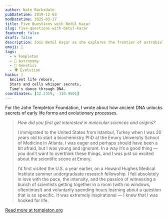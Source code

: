 ```yaml
---
author: Nate Barksdale
pubDatetime: 2019-12-03
modDatetime: 2025-03-17
title: Five Questions with Betül Kaçar
slug: five-questions-with-betul-kacar
featured: false
draft: false
description: Join Betül Kaçar as she explores the frontier of astrobiology and ancient DNA, shedding light on life’s cosmic journey and evolutionary constraints.
emoji: 🔬
tags:
  - 🌀 Templeton
  - 🌌 Astronomy
  - 🧬 Genetics
  - 🌍 Evolution
haiku: |
  Ancient life reborn,  
  Stars and cells whisper secrets,  
  Time's dance through DNA.
coordinates: [32.2319, -110.9501]
---
```


For the John Templeton Foundation, I wrote about how ancient DNA unlocks secrets of early life forms and evolutionary processes.

> _How did you first get interested in molecular sciences and origins?_
>
> I immigrated to the United States from Istanbul, Turkey when I was 20 years old to start a biochemistry PhD at the Emory University School of Medicine in Atlanta. I was eager and perhaps should have been a bit afraid, but I was young and ignorant. In a way it’s a good thing — you don’t want to overthink these things, and I was just so excited about the scientific scene at Emory.
>
> I’d first visited the U.S. a year earlier, on a Howard Hughes Medical Institute summer undergraduate research fellowship. I fell absolutely in love with the pace, the intensity, and the passion of witnessing a bunch of scientists getting together in a room (with no windows, oftentimes!) and voluntarily spending hours learning about a question that is so specific. It was extremely inspirational — I knew that I was hooked for life.

[Read more at templeton.org](https://www.templeton.org/news/qa-five-questions-with-betul-kacar)

